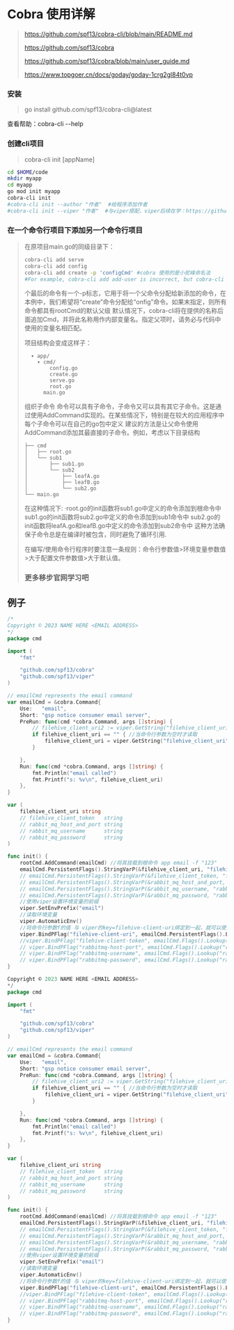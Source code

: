 # Cobra 使用详解

> https://github.com/spf13/cobra-cli/blob/main/README.md
>
> https://github.com/spf13/cobra
>
> https://github.com/spf13/cobra/blob/main/user_guide.md
>
> https://www.topgoer.cn/docs/goday/goday-1crg2gl84t0vp

### 安装

> go install github.com/spf13/cobra-cli@latest

查看帮助：cobra-cli --help

### 创建cli项目

> cobra-cli init [appName]

```bash
cd $HOME/code 
mkdir myapp
cd myapp
go mod init myapp
cobra-cli init
#cobra-cli init --author "作者"  #给程序添加作者
#cobra-cli init --viper "作者"  #与viper搭配，viper后续在学：https://github.com/spf13/viper；https://www.topgoer.cn/docs/goday/goday-1crg2dneqeek8
```

### 在一个命令行项目下添加另一个命令行项目

> 在原项目main.go的同级目录下：
>
> ```bash
> cobra-cli add serve
> cobra-cli add config
> cobra-cli add create -p 'configCmd' #cobra 使用的是小驼峰命名法
> #For example, cobra-cli add add-user is incorrect, but cobra-cli add addUser is valid.
> ```
>
> 个最后的命令有一个-p标志，它用于将一个父命令分配给新添加的命令，在本例中，我们希望将“create”命令分配给“onfig”命令。如果末指定，则所有命令都具有rootCmd的默认父级
> 默认情况下，cobra-cli将在提供的名称后面追加Cmd，并将此名称用作内部变量名。指定父项时，请务必与代码中使用的变量名相匹配。
>
> 项目结构会变成这样子：
>
> ```
>   ▾ app/
>     ▾ cmd/
>         config.go
>         create.go
>         serve.go
>         root.go
>       main.go
> ```
>
> 组织子命令
> 命令可以具有子命令，子命令又可以具有其它子命令。这是通过使用AddCommand实现的。在某些情况下，特别是在较大的应用程序中每个子命令可以在自己的go包中定义
> 建议的方法是让父命令使用AddCommand添加其最直接的子命令。例如，考虑以下目录结构
>
> ```
> ├── cmd
> │   ├── root.go
> │   └── sub1
> │       ├── sub1.go
> │       └── sub2
> │           ├── leafA.go
> │           ├── leafB.go
> │           └── sub2.go
> └── main.go
> ```
>
> 在这种情况下:
> ·root.go的init函数将sub1.go中定义的命令添加到根命令中
> sub1.go的init函数将sub2.go中定义的命令添加到sub1命令中
> sub2.go的init函数将leafA.go和leafB.go中定义的命令添加到sub2命令中
> 这种方法确保子命令总是在编译时被包含，同时避免了循环引用.
>
> 在编写/使用命令行程序时要注意一条规则：命令行参数值>环境变量参数值>大于配置文件参数值>大于默认值。
>
> ### 更多移步官网学习吧

## 例子

```go
/*
Copyright © 2023 NAME HERE <EMAIL ADDRESS>
*/
package cmd

import (
	"fmt"

	"github.com/spf13/cobra"
	"github.com/spf13/viper"
)

// emailCmd represents the email command
var emailCmd = &cobra.Command{
	Use:   "email",
	Short: "gsp notice consumer email server",
	PreRun: func(cmd *cobra.Command, args []string) {
		// filehive_client_uri2 := viper.GetString("filehive_client_uri")//硬读的话，当环境变量没有值时读取到的就是空值
		if filehive_client_uri == "" { //当命令行参数为空时才读取
			filehive_client_uri = viper.GetString("filehive_client_uri")
		}

	},
	Run: func(cmd *cobra.Command, args []string) {
		fmt.Println("email called")
		fmt.Printf("s: %v\n", filehive_client_uri)
	},
}

var (
	filehive_client_uri string
	// filehive_client_token   string
	// rabbit_mq_host_and_port string
	// rabbit_mq_username      string
	// rabbit_mq_password      string
)

func init() {
	rootCmd.AddCommand(emailCmd) //将其挂载到根命令 app email -f "123"
	emailCmd.PersistentFlags().StringVarP(&filehive_client_uri, "filehive-client-uri", "f", "", "filehive client uri -- email attachment down uri")
	// emailCmd.PersistentFlags().StringVarP(&filehive_client_token, "filehive-client-token", "t", "", "filehive token")
	// emailCmd.PersistentFlags().StringVarP(&rabbit_mq_host_and_port, "rabbitmq-host-port", "r", "", "rabbitmq host and port")
	// emailCmd.PersistentFlags().StringVarP(&rabbit_mq_username, "rabbitmq-username", "u", "", "rabbitmq username")
	// emailCmd.PersistentFlags().StringVarP(&rabbit_mq_password, "rabbitmq-password", "p", "", "rabbitmq password")
	//使用viper设置环境变量的前缀
	viper.SetEnvPrefix("email")
	//读取环境变量
	viper.AutomaticEnv()
	//将命令行参数f的值 与 viper的key=filehive-client-uri绑定到一起，就可以使用viper.GetString("filehive_client_uri")读取命令行参数、环境变量、配置文件的值。
	viper.BindPFlag("filehive-client-uri", emailCmd.PersistentFlags().Lookup("f"))
	//viper.BindPFlag("filehive-client-token", emailCmd.Flags().Lookup("filehive-client-token"))
	// viper.BindPFlag("rabbitmq-host-port", emailCmd.Flags().Lookup("rabbitmq-host-port"))
	// viper.BindPFlag("rabbitmq-username", emailCmd.Flags().Lookup("rabbitmq-username"))
	// viper.BindPFlag("rabbitmq-password", emailCmd.Flags().Lookup("rabbitmq-password"))
}

Copyright © 2023 NAME HERE <EMAIL ADDRESS>
*/
package cmd

import (
	"fmt"

	"github.com/spf13/cobra"
	"github.com/spf13/viper"
)

// emailCmd represents the email command
var emailCmd = &cobra.Command{
	Use:   "email",
	Short: "gsp notice consumer email server",
	PreRun: func(cmd *cobra.Command, args []string) {
		// filehive_client_uri2 := viper.GetString("filehive_client_uri")//硬读的话，当环境变量没有值时读取到的就是空值
		if filehive_client_uri == "" { //当命令行参数为空时才读取
			filehive_client_uri = viper.GetString("filehive_client_uri")
		}

	},
	Run: func(cmd *cobra.Command, args []string) {
		fmt.Println("email called")
		fmt.Printf("s: %v\n", filehive_client_uri)
	},
}

var (
	filehive_client_uri string
	// filehive_client_token   string
	// rabbit_mq_host_and_port string
	// rabbit_mq_username      string
	// rabbit_mq_password      string
)

func init() {
	rootCmd.AddCommand(emailCmd) //将其挂载到根命令 app email -f "123"
	emailCmd.PersistentFlags().StringVarP(&filehive_client_uri, "filehive-client-uri", "f", "", "filehive client uri -- email attachment down uri")
	// emailCmd.PersistentFlags().StringVarP(&filehive_client_token, "filehive-client-token", "t", "", "filehive token")
	// emailCmd.PersistentFlags().StringVarP(&rabbit_mq_host_and_port, "rabbitmq-host-port", "r", "", "rabbitmq host and port")
	// emailCmd.PersistentFlags().StringVarP(&rabbit_mq_username, "rabbitmq-username", "u", "", "rabbitmq username")
	// emailCmd.PersistentFlags().StringVarP(&rabbit_mq_password, "rabbitmq-password", "p", "", "rabbitmq password")
	//使用viper设置环境变量的前缀
	viper.SetEnvPrefix("email")
	//读取环境变量
	viper.AutomaticEnv()
	//将命令行参数f的值 与 viper的key=filehive-client-uri绑定到一起，就可以使用viper.GetString("filehive_client_uri")读取命令行参数、环境变量、配置文件的值。
	viper.BindPFlag("filehive-client-uri", emailCmd.PersistentFlags().Lookup("f"))
	//viper.BindPFlag("filehive-client-token", emailCmd.Flags().Lookup("filehive-client-token"))
	// viper.BindPFlag("rabbitmq-host-port", emailCmd.Flags().Lookup("rabbitmq-host-port"))
	// viper.BindPFlag("rabbitmq-username", emailCmd.Flags().Lookup("rabbitmq-username"))
	// viper.BindPFlag("rabbitmq-password", emailCmd.Flags().Lookup("rabbitmq-password"))
}

```
